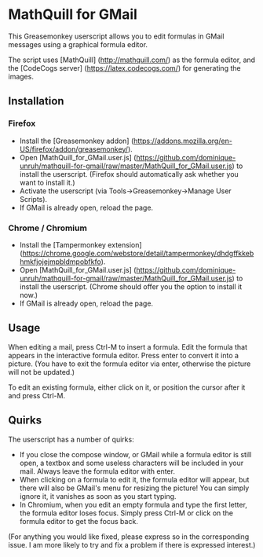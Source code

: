 # MathQuill for GMail

This Greasemonkey userscript allows you to edit formulas in GMail messages using a graphical formula editor.

The script uses [MathQuill] (http://mathquill.com/) as the formula editor, and the [CodeCogs server] (https://latex.codecogs.com/) for generating the images.

## Installation

### Firefox

* Install the [Greasemonkey addon] (https://addons.mozilla.org/en-US/firefox/addon/greasemonkey/).
* Open [MathQuill_for_GMail.user.js] (https://github.com/dominique-unruh/mathquill-for-gmail/raw/master/MathQuill_for_GMail.user.js) to install the userscript. (Firefox should automatically ask whether you want to install it.)
* Activate the userscript (via Tools->Greasemonkey->Manage User Scripts).
* If GMail is already open, reload the page.

### Chrome / Chromium

* Install the [Tampermonkey extension] (https://chrome.google.com/webstore/detail/tampermonkey/dhdgffkkebhmkfjojejmpbldmpobfkfo).
* Open [MathQuill_for_GMail.user.js] (https://github.com/dominique-unruh/mathquill-for-gmail/raw/master/MathQuill_for_GMail.user.js) to install the userscript. (Chrome should offer you the option to install it now.)
* If GMail is already open, reload the page.

## Usage

When editing a mail, press Ctrl-M to insert a formula. Edit the formula that appears in the interactive formula editor. Press enter to convert it into a picture. (You have to exit the formula editor via enter, otherwise the picture will not be updated.)

To edit an existing formula, either click on it, or position the cursor after it and press Ctrl-M.

## Quirks

The userscript has a number of quirks:
* If you close the compose window, or GMail while a formula editor is still open, a textbox and some useless characters will be included in your mail. Always leave the formula editor with enter.
* When clicking on a formula to edit it, the formula editor will appear, but there will also be GMail's menu for resizing the picture! You can simply ignore it, it vanishes as soon as you start typing.
* In Chromium, when you edit an empty formula and type the first letter, the formula editor loses focus. Simply press Ctrl-M or click on the formula editor to get the focus back.

(For anything you would like fixed, please express so in the corresponding issue. I am more likely to try and fix a problem if there is expressed interest.)
